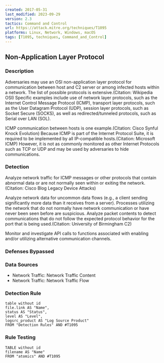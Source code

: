 ```yaml
---
created: 2017-05-31
last_modified: 2023-09-29
version: 2.3
tactics: Command and Control
url: https://attack.mitre.org/techniques/T1095
platforms: Linux, Network, Windows, macOS
tags: [T1095, techniques, Command_and_Control]
---
```


## Non-Application Layer Protocol

### Description

Adversaries may use an OSI non-application layer protocol for communication between host and C2 server or among infected hosts within a network. The list of possible protocols is extensive.(Citation: Wikipedia OSI) Specific examples include use of network layer protocols, such as the Internet Control Message Protocol (ICMP), transport layer protocols, such as the User Datagram Protocol (UDP), session layer protocols, such as Socket Secure (SOCKS), as well as redirected/tunneled protocols, such as Serial over LAN (SOL).

ICMP communication between hosts is one example.(Citation: Cisco Synful Knock Evolution) Because ICMP is part of the Internet Protocol Suite, it is required to be implemented by all IP-compatible hosts.(Citation: Microsoft ICMP) However, it is not as commonly monitored as other Internet Protocols such as TCP or UDP and may be used by adversaries to hide communications.

### Detection

Analyze network traffic for ICMP messages or other protocols that contain abnormal data or are not normally seen within or exiting the network.(Citation: Cisco Blog Legacy Device Attacks)

Analyze network data for uncommon data flows (e.g., a client sending significantly more data than it receives from a server). Processes utilizing the network that do not normally have network communication or have never been seen before are suspicious. Analyze packet contents to detect communications that do not follow the expected protocol behavior for the port that is being used.(Citation: University of Birmingham C2) 

Monitor and investigate API calls to functions associated with enabling and/or utilizing alternative communication channels.

### Defenses Bypassed



### Data Sources

  - Network Traffic: Network Traffic Content
  -  Network Traffic: Network Traffic Flow
### Detection Rule

```dataview
table without id
file.link AS "Name",
status AS "Status",
level AS "Level",
logsrc_product AS "Log Source Product"
FROM "Detection Rules" AND #T1095
```

### Rule Testing

```dataview
TABLE without id
filename AS "Name"
FROM "atomics" AND #T1095
```
